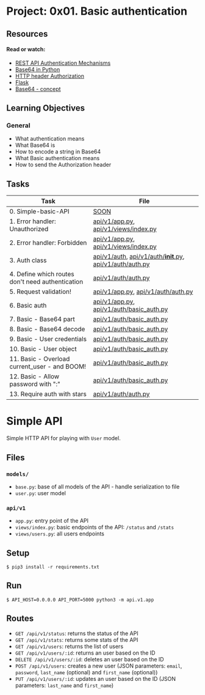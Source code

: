 # Project: 0x01. Basic authentication

## Resources

#### Read or watch:

* [REST API Authentication Mechanisms](https://intranet.alxswe.com/rltoken/ssg5umgsMk5jKM8WRHk2Ug)
* [Base64 in Python](https://intranet.alxswe.com/rltoken/RpaPRyKx1rdHgRSUyuPfeg)
* [HTTP header Authorization](https://intranet.alxswe.com/rltoken/WlARq8tQPUGQq5VphLKM4w)
* [Flask](https://intranet.alxswe.com/rltoken/HG5WXgSja5kMa29fbMd9Aw)
* [Base64 - concept](https://intranet.alxswe.com/rltoken/br6Rp4iMaOce6EAC-JQnOw)
## Learning Objectives

### General

* What authentication means
* What Base64 is
* How to encode a string in Base64
* What Basic authentication means
* How to send the Authorization header
## Tasks

| Task | File |
| ---- | ---- |
| 0. Simple-basic-API | [SOON](./) |
| 1. Error handler: Unauthorized | [api/v1/app.py](./api/v1/app.py), [api/v1/views/index.py](./api/v1/views/index.py) |
| 2. Error handler: Forbidden | [api/v1/app.py](./api/v1/app.py), [api/v1/views/index.py](./api/v1/views/index.py) |
| 3. Auth class | [api/v1/auth](./api/v1/auth), [api/v1/auth/__init__.py](./api/v1/auth/__init__.py), [api/v1/auth/auth.py](./api/v1/auth/auth.py) |
| 4. Define which routes don't need authentication | [api/v1/auth/auth.py](./api/v1/auth/auth.py) |
| 5. Request validation! | [api/v1/app.py](./api/v1/app.py), [api/v1/auth/auth.py](./api/v1/auth/auth.py) |
| 6. Basic auth | [api/v1/app.py](./api/v1/app.py), [api/v1/auth/basic_auth.py](./api/v1/auth/basic_auth.py) |
| 7. Basic - Base64 part | [api/v1/auth/basic_auth.py](./api/v1/auth/basic_auth.py) |
| 8. Basic - Base64 decode | [api/v1/auth/basic_auth.py](./api/v1/auth/basic_auth.py) |
| 9. Basic - User credentials | [api/v1/auth/basic_auth.py](./api/v1/auth/basic_auth.py) |
| 10. Basic - User object | [api/v1/auth/basic_auth.py](./api/v1/auth/basic_auth.py) |
| 11. Basic - Overload current_user - and BOOM! | [api/v1/auth/basic_auth.py](./api/v1/auth/basic_auth.py) |
| 12. Basic - Allow password with ":" | [api/v1/auth/basic_auth.py](./api/v1/auth/basic_auth.py) |
| 13. Require auth with stars | [api/v1/auth/auth.py](./api/v1/auth/auth.py) |



# Simple API

Simple HTTP API for playing with `User` model.


## Files

### `models/`

- `base.py`: base of all models of the API - handle serialization to file
- `user.py`: user model

### `api/v1`

- `app.py`: entry point of the API
- `views/index.py`: basic endpoints of the API: `/status` and `/stats`
- `views/users.py`: all users endpoints


## Setup

```
$ pip3 install -r requirements.txt
```


## Run

```
$ API_HOST=0.0.0.0 API_PORT=5000 python3 -m api.v1.app
```


## Routes

- `GET /api/v1/status`: returns the status of the API
- `GET /api/v1/stats`: returns some stats of the API
- `GET /api/v1/users`: returns the list of users
- `GET /api/v1/users/:id`: returns an user based on the ID
- `DELETE /api/v1/users/:id`: deletes an user based on the ID
- `POST /api/v1/users`: creates a new user (JSON parameters: `email`, `password`, `last_name` (optional) and `first_name` (optional))
- `PUT /api/v1/users/:id`: updates an user based on the ID (JSON parameters: `last_name` and `first_name`)
